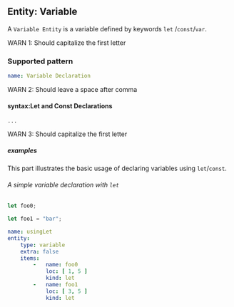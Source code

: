 ## Entity: Variable

A `Variable Entity` is a variable defined by keywords `let`
/`const`/`var`.

WARN 1: Should capitalize the first letter

### Supported pattern

```yaml
name: Variable Declaration
```

WARN 2: Should leave a space after comma

#### syntax:Let and Const Declarations

```text
...
```

WARN 3: Should capitalize the first letter

##### examples

This part illustrates the basic usage of declaring variables
using `let`/`const`.

###### A simple variable declaration with `let`

```js
let foo0;

let foo1 = "bar";
```

```yaml
name: usingLet
entity:
    type: variable
    extra: false
    items:
        -   name: foo0
            loc: [ 1, 5 ]
            kind: let
        -   name: foo1
            loc: [ 3, 5 ]
            kind: let
```
